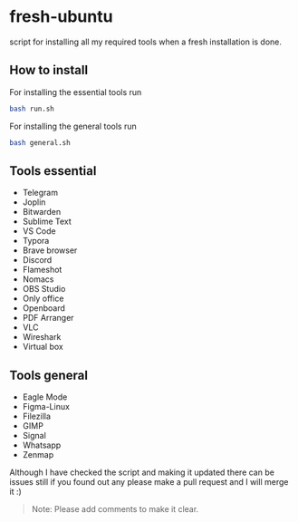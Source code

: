 # fresh-ubuntu

script for installing all my required tools when a fresh installation is done.

## How to install 
For installing the essential tools run 
```bash
bash run.sh  
```
For installing the general tools run
```bash
bash general.sh  
```

## Tools essential
- Telegram
- Joplin
- Bitwarden
- Sublime Text
- VS Code
- Typora
- Brave browser
- Discord
- Flameshot
- Nomacs
- OBS Studio
- Only office
- Openboard
- PDF Arranger
- VLC
- Wireshark
- Virtual box

## Tools general
- Eagle Mode
- Figma-Linux
- Filezilla
- GIMP
- Signal
- Whatsapp
- Zenmap


Although I have checked the script and making it updated there can be issues still if you found out any please make a pull request and I will merge it :) 

> Note: Please add comments to make it clear.